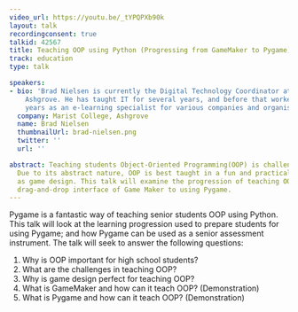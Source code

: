 ```yaml
---
video_url: https://youtu.be/_tYPQPXb90k
layout: talk
recordingconsent: true
talkid: 42567
title: Teaching OOP using Python (Progressing from GameMaker to Pygame)
track: education
type: talk

speakers:
- bio: 'Brad Nielsen is currently the Digital Technology Coordinator at Marist College
    Ashgrove. He has taught IT for several years, and before that worked for several
    years as an e-learning specialist for various companies and organisations. '
  company: Marist College, Ashgrove
  name: Brad Nielsen
  thumbnailUrl: brad-nielsen.png
  twitter: ''
  url: ''

abstract: Teaching students Object-Oriented Programming(OOP) is challenging but invaluable.
  Due to its abstract nature, OOP is best taught in a fun and practical context such
  as game design. This talk will examine the progression of teaching OOP using the
  drag-and-drop interface of Game Maker to using Pygame.
---
```

Pygame is a fantastic way of teaching senior students OOP using Python. This talk will look at the learning progression used to prepare students for using Pygame; and how Pygame can be used as a senior assessment instrument. The talk will seek to answer the following questions:
1. Why is OOP important for high school students?
2. What are the challenges in teaching OOP?
3. Why is game design perfect for teaching OOP?
4. What is GameMaker and how can it teach OOP? (Demonstration)
5. What is Pygame and how can it teach OOP? (Demonstration)
